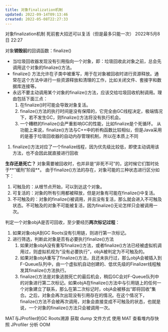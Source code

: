 ```yaml
---
title: 对象finalization机制
updated: 2022-09-14T09:13:46
created: 2022-05-08T22:27:33
---
```


对象finalization机制
死前套大招还可以复活（但是最多只能一次）
2022年5月8日
22:27

对象**销毁前**的回调函数：finalize()
- 当垃圾回收器发现没有引用指向一个对象，即：垃圾回收此对象之前，总会先调用这个对象的finalize()方法。
- finalize() 方法允许在子类中被重写，用于在对象被回收时进行资源释放。通常在这个方法中进行一些资源释放和清理的工作，比如关闭文件、套接字和数据库连接等。
- 永远不要主动调用某个对象的finalize()方法，应该交给垃圾回收机制调用。理由包括下面三点：
  1.  在finalize()时可能会导致对象复活。
  2.  finalize()方法的执行时间是没有保障的，它完全由GC线程决定，极端情况下，若不发生GC，则finalize()方法将没有执行机会。
  3.  一个糟糕的finalize()会严重影响GC的性能，比如finalize是个死循环。
从功能上来说，finalize()方法与C++中的析构函数比较相似，但是Java采用的是基于垃圾回收器的自动内存管理机制，所以在本质上不同
1.  finalize()方法对应了一个finalize线程，因为优先级比较低，即使主动调用该方法，也不会因此就直接进行回收

**生存还是死亡？**
对象需要被回收时，也并非是“非死不可”的，这时候它们暂时处于**“缓刑”阶段**。
由于finalize()方法的存在，对象可能的三种状态进行区分如下：
1.  可触及的：从根节点开始，可以到达这个对象。
2.  可复活的：对象的所有引用都被释放，但是对象有可能在finalize()中复活。
3.  不可触及的：对象的finalize()被调用，并且没有复活，那么就会进入不可触及状态。不可触及的对象不可能被复活，因为finalize()无论怎样只会被调用一次。

判定一个对象objA是否可回收，至少要经历**两次标记过程**：
1.  如果对象objA到GC Roots没有引用链，则进行第一次标记。
2.  进行筛选，判断此对象是否有必要执行finalize()方法
    1.  如果对象objA没有重写finalize()方法，或者finalize()方法已经被虚拟机调用过，则虚拟机视为“没有必要执行”，objA被判定为不可触及的。
    2.  如果对象objA重写了finalize()方法，且还未执行过，那么objA会被插入到F-Queue队列中，由一个虚拟机自动创建的、低优先级的Finalizer线程触发其finalize()方法执行。
    3.  finalize()方法是对象逃脱死亡的最后机会，稍后GC会对F-Queue队列中的对象进行第二次标记。如果objA在finalize()方法中与引用链上的任何一个对象建立了联系，那么在第二次标记时，objA会被移出“即将回收”集合。之后，对象会再次出现没有引用存在的情况。在这个情况下，finalize()方法不会被再次调用，对象会直接变成不可触及的状态，也就是说，一个对象的finalize()方法只会被调用一次。

MAT与JProfiler的GC Roots溯源
获取 dump 文件方式
使用 MAT 查看堆内存快照
JProfiler 分析 OOM
